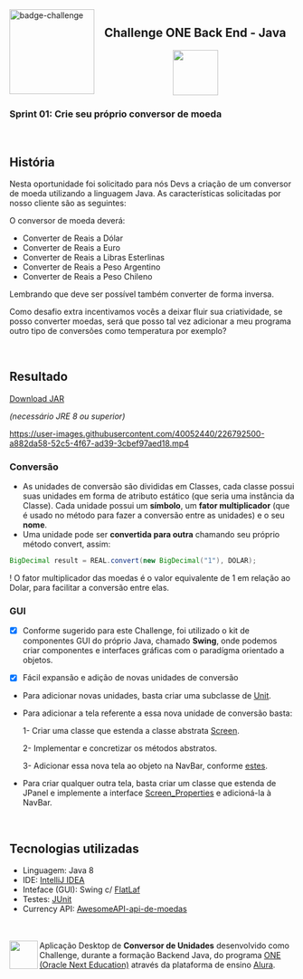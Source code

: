 <img align=left src="https://i.imgur.com/P9fjzh4.png" height=150 alt="badge-challenge">

<h2 align=center>Challenge ONE Back End - Java</h2>

<div align=center>

<img height="80" margin="10" src="https://i.imgur.com/9Gq6RS0.png">
</div>

### Sprint 01: Crie seu próprio conversor de moeda

<br> 

## História

Nesta oportunidade foi solicitado para nós Devs a criação de um conversor de moeda utilizando a linguagem Java. As
características solicitadas por nosso cliente são as seguintes:

O conversor de moeda deverá:

- Converter de Reais a Dólar
- Converter de Reais a Euro
- Converter de Reais a Libras Esterlinas
- Converter de Reais a Peso Argentino
- Converter de Reais a Peso Chileno

Lembrando que deve ser possível também converter de forma inversa.

Como desafio extra incentivamos vocês a deixar fluir sua criatividade, se posso converter moedas, será que posso tal vez
adicionar a meu programa outro tipo de conversões como temperatura por exemplo?

<br>

## Resultado

<a href="https://github.com/HugoJhonathan/Challenge-Oracle-ONE-conversordemoedas/blob/main/out/artifacts/Conversor_jar/Conversor.jar?raw=true">
Download JAR<a> 

_(necessário JRE 8 ou superior)_

https://user-images.githubusercontent.com/40052440/226792500-a882da58-52c5-4f67-ad39-3cbef97aed18.mp4

### Conversão

- As unidades de conversão são divididas em Classes, cada classe possui suas unidades em forma de atributo estático (que
  seria uma instância da Classe). Cada unidade possui um **símbolo**, um **fator multiplicador** (que é usado no método
  para fazer a conversão entre as unidades) e o seu **nome**.
- Uma unidade pode ser **convertida para outra** chamando seu próprio método convert, assim:

```java
BigDecimal result = REAL.convert(new BigDecimal("1"), DOLAR);
```

! O fator multiplicador das moedas é o valor equivalente de 1 em relação ao Dolar, para facilitar a conversão entre
elas.

### GUI

- [x] Conforme sugerido para este Challenge, foi utilizado o kit de componentes GUI do próprio Java, chamado **Swing**,
  onde podemos criar componentes e interfaces gráficas com o paradígma orientado a objetos.

- [x] Fácil expansão e adição de novas unidades de conversão
- Para adicionar novas unidades, basta criar uma subclasse
  de <a href="https://github.com/HugoJhonathan/Challenge-Oracle-ONE-conversordemoedas/blob/main/src/main/java/units/Unit.java">
  Unit</a>.
- Para adicionar a tela referente a essa nova unidade de conversão basta:

  1- Criar uma classe que estenda a classe
  abstrata <a href="https://github.com/HugoJhonathan/Challenge-Oracle-ONE-conversordemoedas/blob/main/src/main/java/GUI/screens/Screen.java">
  Screen</a>.

  2- Implementar e concretizar os métodos abstratos.

  3- Adicionar essa nova tela ao objeto na NavBar,
  conforme <a href="https://github.com/HugoJhonathan/Challenge-Oracle-ONE-conversordemoedas/blob/main/src/main/java/GUI/Window.java#L27">
  estes</a>.
- Para criar qualquer outra tela, basta criar um classe que estenda de JPanel e implemente a
  interface <a href="https://github.com/HugoJhonathan/Challenge-Oracle-ONE-conversordemoedas/blob/main/src/main/java/GUI/ScreenProperties.java">
  Screen_Properties</a> e adicioná-la à NavBar.

<br>

## Tecnologias utilizadas

- Linguagem: Java 8
- IDE: <a href="https://www.jetbrains.com/idea/">IntelliJ IDEA</a>
- Inteface (GUI): Swing c/ <a href="https://www.formdev.com/flatlaf/">FlatLaf</a>
- Testes: <a href="https://junit.org/junit5/">JUnit</a>
- Currency API: <a href="https://docs.awesomeapi.com.br/api-de-moedas">AwesomeAPI-api-de-moedas</a>

<br><br>
[<img align="left" height="50" margin="10" src="https://i.imgur.com/RYYUpCK.png">](https://www.oracle.com/br/education/oracle-next-education/)
Aplicação Desktop de **Conversor de Unidades** desenvolvido como Challenge, durante a formação Backend Java, do
programa <a href="https://www.oracle.com/br/education/oracle-next-education/">ONE (Oracle Next Education)</a> através da
plataforma de ensino <a href="https://www.alura.com.br/">Alura</a>.
